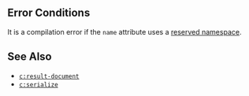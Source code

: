 ## Error Conditions

It is a compilation error if the `name` attribute uses a [reserved namespace](../docs/reserved-namespaces.html).

## See Also

- [`c:result-document`](result-document.html)
- [`c:serialize`](serialize.html)
